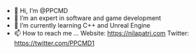 - 👋 Hi, I’m @PPCMD
- 👀 I’m an expert in software and game development
- 🌱 I’m currently learning C++ and Unreal Engine
- 📫 How to reach me ...
Website: https://nilapatri.com
Twitter: https://twitter.com/PPCMD1

<!---
PPCMD/PPCMD is a ✨ special ✨ repository because its `README.md` (this file) appears on your GitHub profile.
You can click the Preview link to take a look at your changes.
--->
